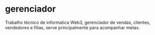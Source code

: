 # gerenciador
Trabalho técnico de informatica Web3, gerenciador de vendas, clientes, vendedores e filias, serve principalmente para acompanhar metas. 
